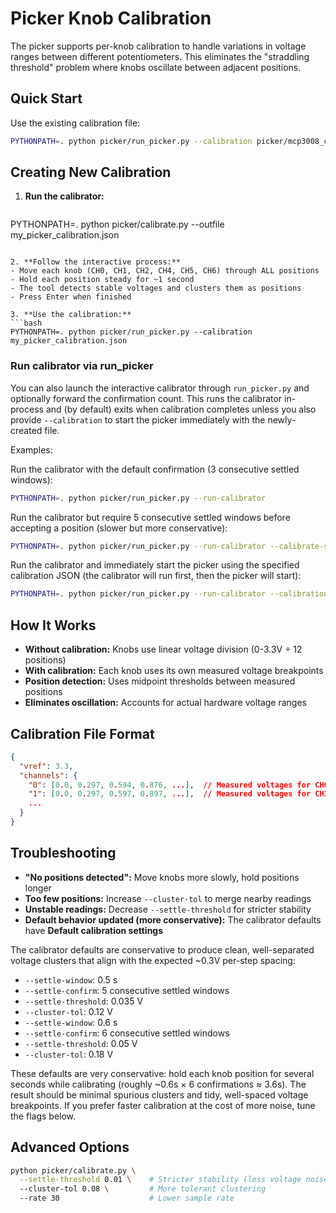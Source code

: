 # Picker Knob Calibration

The picker supports per-knob calibration to handle variations in voltage ranges between different potentiometers. This eliminates the "straddling threshold" problem where knobs oscillate between adjacent positions.

## Quick Start

Use the existing calibration file:
```bash
PYTHONPATH=. python picker/run_picker.py --calibration picker/mcp3008_calibration.json --verbose
```

## Creating New Calibration

1. **Run the calibrator:**
   ```bash
  PYTHONPATH=. python picker/calibrate.py --outfile my_picker_calibration.json
   ```

2. **Follow the interactive process:**
   - Move each knob (CH0, CH1, CH2, CH4, CH5, CH6) through ALL positions
   - Hold each position steady for ~1 second
   - The tool detects stable voltages and clusters them as positions
   - Press Enter when finished

3. **Use the calibration:**
   ```bash
   PYTHONPATH=. python picker/run_picker.py --calibration my_picker_calibration.json
   ```

### Run calibrator via run_picker

You can also launch the interactive calibrator through `run_picker.py` and optionally
forward the confirmation count. This runs the calibrator in-process and (by default)
exits when calibration completes unless you also provide `--calibration` to start
the picker immediately with the newly-created file.

Examples:

Run the calibrator with the default confirmation (3 consecutive settled windows):
```bash
PYTHONPATH=. python picker/run_picker.py --run-calibrator
```

Run the calibrator but require 5 consecutive settled windows before accepting a
position (slower but more conservative):
```bash
PYTHONPATH=. python picker/run_picker.py --run-calibrator --calibrate-settle-confirm 5
```

Run the calibrator and immediately start the picker using the specified
calibration JSON (the calibrator will run first, then the picker will start):
```bash
PYTHONPATH=. python picker/run_picker.py --run-calibrator --calibration my_picker_calibration.json
```

## How It Works

- **Without calibration:** Knobs use linear voltage division (0-3.3V ÷ 12 positions)
- **With calibration:** Each knob uses its own measured voltage breakpoints
- **Position detection:** Uses midpoint thresholds between measured positions
- **Eliminates oscillation:** Accounts for actual hardware voltage ranges

## Calibration File Format

```json
{
  "vref": 3.3,
  "channels": {
    "0": [0.0, 0.297, 0.594, 0.876, ...],  // Measured voltages for CH0
    "1": [0.0, 0.297, 0.597, 0.897, ...],  // Measured voltages for CH1
    ...
  }
}
```

## Troubleshooting

- **"No positions detected":** Move knobs more slowly, hold positions longer
- **Too few positions:** Increase `--cluster-tol` to merge nearby readings
- **Unstable readings:** Decrease `--settle-threshold` for stricter stability
- **Default behavior updated (more conservative):** The calibrator defaults have
**Default calibration settings**

The calibrator defaults are conservative to produce clean, well-separated
voltage clusters that align with the expected ~0.3V per-step spacing:

- `--settle-window`: 0.5 s
- `--settle-confirm`: 5 consecutive settled windows
- `--settle-threshold`: 0.035 V
- `--cluster-tol`: 0.12 V
 - `--settle-window`: 0.6 s
 - `--settle-confirm`: 6 consecutive settled windows
 - `--settle-threshold`: 0.05 V
 - `--cluster-tol`: 0.18 V

These defaults are very conservative: hold each knob position for several
seconds while calibrating (roughly ~0.6s × 6 confirmations ≈ 3.6s). The result
should be minimal spurious clusters and tidy, well-spaced voltage breakpoints.
If you prefer faster calibration at the cost of more noise, tune the flags
below.

## Advanced Options

```bash
python picker/calibrate.py \
  --settle-threshold 0.01 \    # Stricter stability (less voltage noise)
  --cluster-tol 0.08 \         # More tolerant clustering
  --rate 30                    # Lower sample rate
```